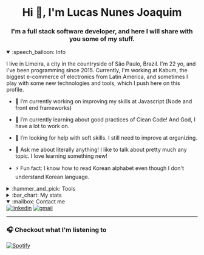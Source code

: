 <h1 align="center">Hi 👋, I'm Lucas Nunes Joaquim</h1>
<h3 align="center">I'm a full stack software developer, and here I will share with you some of my stuff.</h3>


<details open>
  <summary>:speech_balloon: Info </summary>
  
<p>I live in Limeira, a city in the countryside of São Paulo, Brazil. I'm 22 yo, and I've been programming since 2015.  Currently, I'm working at Kabum, the biggest e-commerce of electronics from Latin America, and sometimes I play with some new technologies and tools, which I push here on this profile. </p>
  
- 🔭 I’m currently working on improving my skills at Javascript (Node and front end frameworks)

- 🌱 I’m currently learning about good practices of Clean Code! And God, I have a lot to work on.

- 🤔 I’m looking for help with soft skills. I still need to improve at organizing.

- 💬 Ask me about literally anything! I like to talk about pretty much any topic. I love learning something new!

- ⚡ Fun fact: I know how to read Korean alphabet even though I don't understand Korean language.

</details>

<details>
    <summary>:hammer_and_pick: Tools</summary>

### Languages

- <img src="https://img.shields.io/badge/php-%23777BB4.svg?&style=for-the-badge&logo=php&logoColor=white" alt="php">
- <img src="https://img.shields.io/badge/javascript-%23F7DF1E.svg?&style=for-the-badge&logo=javascript&logoColor=black" alt="javascript">
- <img src="https://img.shields.io/badge/typescript%20-%23007ACC.svg?&style=for-the-badge&logo=typescript&logoColor=white" alt="typescript">

### Styling
- <img src="https://img.shields.io/badge/html5%20-%23E34F26.svg?&style=for-the-badge&logo=html5&logoColor=white" alt="html5">
- <img src="https://img.shields.io/badge/css3%20-%231572B6.svg?&style=for-the-badge&logo=css3&logoColor=white" alt="css3">
- <img src="https://img.shields.io/badge/sass-%23CC6699.svg?&style=for-the-badge&logo=sass&logoColor=white" alt="sass">

### Database
- <img src="https://img.shields.io/badge/mysql-%234479A1.svg?&style=for-the-badge&logo=mysql&logoColor=white" alt="mysql">
- <img src="https://img.shields.io/badge/postgres-%23316192.svg?&style=for-the-badge&logo=postgresql&logoColor=white" alt="postgresql">

### Versioning
- <img src="https://img.shields.io/badge/git-%23F05032.svg?&style=for-the-badge&logo=git&logoColor=white" alt="git">
- <img src="https://img.shields.io/badge/github-%23181717.svg?&style=for-the-badge&logo=github&logoColor=white" alt="github">

### Frameworks
- Frontend
    - <img src="https://img.shields.io/badge/angular%20-%23DD0031.svg?&style=for-the-badge&logo=angular&logoColor=white" alt="angular">
    - <img src="https://img.shields.io/badge/react%20-%2320232a.svg?&style=for-the-badge&logo=react&logoColor=%2361DAFB" alt="react">
    - <img src="https://img.shields.io/badge/vuejs%20-%2335495e.svg?&style=for-the-badge&logo=vue.js&logoColor=%234FC08D" alt="vue">
        <img src="https://img.shields.io/badge/nuxt%20-%2300C58E.svg?&style=for-the-badge&logo=nuxt&logoColor=%234FC08D" alt="nuxt">
- Backend
    - <img src="https://img.shields.io/badge/laravel%20-%23FF2D20.svg?&style=for-the-badge&logo=laravel&logoColor=white" alt="laravel">
    - <img src="https://img.shields.io/badge/express.js%20-%23404d59.svg?&style=for-the-badge" alt="express">
- Styling
    - <img src="https://img.shields.io/badge/bootstrap%20-%23563D7C.svg?&style=for-the-badge&logo=bootstrap&logoColor=white" alt="bootstrap"> 
    - <img src="https://img.shields.io/badge/materialize%20-%23ee6e73.svg?&style=for-the-badge" alt="materialize">

### Systems
- <img src="https://img.shields.io/badge/windows-%230078D6.svg?&style=for-the-badge&logo=windows&logoColor=white" alt="windows">
- <img src="https://img.shields.io/badge/linux-%23FCC624.svg?&style=for-the-badge&logo=linux&logoColor=white" alt="linux">

### Other Stuff I play sometimes
- <img src="https://img.shields.io/badge/gulp-%23CF4647.svg?&style=for-the-badge&logo=gulp&logoColor=white" alt="gulp">
- <img src="https://img.shields.io/badge/chart.js-%23FF6384.svg?&style=for-the-badge&logo=chart.js&logoColor=white" alt="chartjs">

</details>

<details>
    <summary>:bar_chart: My stats</summary>
    <p>
        <img align="left" src="https://github-readme-stats.vercel.app/api/top-langs/?username=lukasnunesj&layout=compact&hide=html" alt="lukasnunesj" />
    </p>
    <p>&nbsp;<img align="center" src="https://github-readme-stats.vercel.app/api?username=lukasnunesj&show_icons=true" alt="lukasnunesj" /></p>
    <!--START_SECTION:waka-->
**I'm an Early 🐤** 

```text
🌞 Morning    9 commits      ████░░░░░░░░░░░░░░░░░░░░░   18.37% 
🌆 Daytime    28 commits     ██████████████░░░░░░░░░░░   57.14% 
🌃 Evening    10 commits     █████░░░░░░░░░░░░░░░░░░░░   20.41% 
🌙 Night      2 commits      █░░░░░░░░░░░░░░░░░░░░░░░░   4.08%

```
📅 **I'm Most Productive on Sunday** 

```text
Monday       15 commits     ███████░░░░░░░░░░░░░░░░░░   30.61% 
Tuesday      4 commits      ██░░░░░░░░░░░░░░░░░░░░░░░   8.16% 
Wednesday    1 commits      ░░░░░░░░░░░░░░░░░░░░░░░░░   2.04% 
Thursday     9 commits      ████░░░░░░░░░░░░░░░░░░░░░   18.37% 
Friday       3 commits      █░░░░░░░░░░░░░░░░░░░░░░░░   6.12% 
Saturday     1 commits      ░░░░░░░░░░░░░░░░░░░░░░░░░   2.04% 
Sunday       16 commits     ████████░░░░░░░░░░░░░░░░░   32.65%

```


📊 **This Week I Spent My Time On** 

```text
⌚︎ Time Zone: America/Sao_Paulo

💬 Programming Languages: 
JavaScript               7 hrs 35 mins       ███████████████████░░░░░░   77.78% 
JSON                     1 hr 2 mins         ██░░░░░░░░░░░░░░░░░░░░░░░   10.66% 
Vue.js                   41 mins             █░░░░░░░░░░░░░░░░░░░░░░░░   7.14% 
Other                    22 mins             █░░░░░░░░░░░░░░░░░░░░░░░░   3.81% 
Git Config               3 mins              ░░░░░░░░░░░░░░░░░░░░░░░░░   0.53%

🔥 Editors: 
VS Code                  9 hrs 45 mins       █████████████████████████   100.0%

🐱‍💻 Projects: 
projeot1                 6 hrs 56 mins       █████████████████░░░░░░░░   71.08% 
watch-store              2 hrs 49 mins       ███████░░░░░░░░░░░░░░░░░░   28.92%

💻 Operating System: 
Linux                    9 hrs 45 mins       █████████████████████████   100.0%

```

**I Mostly Code in TypeScript** 

```text
TypeScript               6 repos             ██████████░░░░░░░░░░░░░░░   42.86% 
JavaScript               3 repos             █████░░░░░░░░░░░░░░░░░░░░   21.43% 
HTML                     2 repos             ███░░░░░░░░░░░░░░░░░░░░░░   14.29% 
Vue                      1 repo              █░░░░░░░░░░░░░░░░░░░░░░░░   7.14% 
PHP                      1 repo              █░░░░░░░░░░░░░░░░░░░░░░░░   7.14%

```


**Timeline**

![Chart not found](https://raw.githubusercontent.com/lukasnunesj/lukasnunesj/master/charts/bar_graph.png) 


 Last Updated on 25/02/2022 03:17:37 UTC
<!--END_SECTION:waka-->
</details>
   
<details open>
    <summary>:mailbox: Contact me</summary>
    <a href="https://www.linkedin.com/in/lucasnunesjoaquim/" target="_blank"><img src="https://img.shields.io/badge/linkedin-%230077B5.svg?&style=for-the-badge&logo=linkedin&logoColor=white" alt="linkedin"/></a>
    <a href="mailto:lukasnunesj@gmail.com" target="_blank"><img src="https://img.shields.io/badge/gmail-%23D14836.svg?&style=for-the-badge&logo=gmail&logoColor=white" alt="gmail"/></a>
</details>

- - - 

### :headphones: Checkout what I'm listening to

[![Spotify](https://novatorem.lukasnunesj.vercel.app/api/spotify)](https://open.spotify.com/user/lukasnunej)
